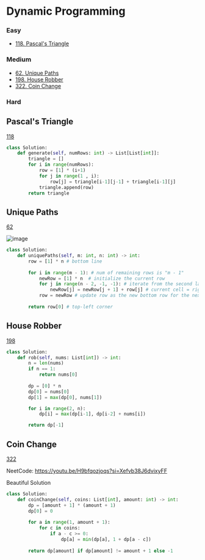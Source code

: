 # Dynamic Programming
<!------------------------------------------------------------------------------------------------------------------------------------------------------>
### Easy
- [118. Pascal's Triangle](#Pascals-Triangle)
  
### Medium
- [62. Unique Paths](#Unique-Paths)
- [198. House Robber](#House-Robber)
- [322. Coin Change](#Coin-Change)
  
### Hard


<!------------------------------------------------------------------------------------------------------------------------------------------------------>
<!--Easy-->
## Pascal's Triangle
[118](https://leetcode.com/problems/Pascals-Triangle/)

```python
class Solution:
    def generate(self, numRows: int) -> List[List[int]]:
        triangle = []
        for i in range(numRows):
            row = [1] * (i+1)
            for j in range(1 , i):
                row[j] = triangle[i-1][j-1] + triangle[i-1][j]
            triangle.append(row)
        return triangle
```

<!--Meidum-->
## Unique Paths
[62](https://leetcode.com/problems/Unique-Paths/)

![image](https://github.com/user-attachments/assets/8819c630-f086-4598-b86a-86fd0dde6df1)

```python
class Solution:
    def uniquePaths(self, m: int, n: int) -> int:
        row = [1] * n # bottom line
        
        for i in range(m - 1): # num of remaining rows is "m - 1" 
            newRow = [1] * n  # initialize the current row
            for j in range(n - 2, -1, -1): # iterate from the second last cell (right to left)
                newRow[j] = newRow[j + 1] + row[j] # current cell = right cell + bottom cell
            row = newRow # update row as the new bottom row for the next iteration 
        
        return row[0] # top-left corner
```

## House Robber
[198](https://leetcode.com/problems/House-Robber/)

```python
class Solution:
    def rob(self, nums: List[int]) -> int:
        n = len(nums)
        if n == 1:
            return nums[0]
        
        dp = [0] * n
        dp[0] = nums[0]
        dp[1] = max(dp[0], nums[1])

        for i in range(2, n):
            dp[i] = max(dp[i-1], dp[i-2] + nums[i])

        return dp[-1]
```

## Coin Change
[322](https://leetcode.com/problems/Coin-Change/)

NeetCode: https://youtu.be/H9bfqozjoqs?si=Xefvb38J6dvixyFF

Beautiful Solution
```python
class Solution:
    def coinChange(self, coins: List[int], amount: int) -> int:
        dp = [amount + 1] * (amount + 1)
        dp[0] = 0
        
        for a in range(1, amount + 1):
            for c in coins:
                if a - c >= 0:
                    dp[a] = min(dp[a], 1 + dp[a - c])
        
        return dp[amount] if dp[amount] != amount + 1 else -1
```
